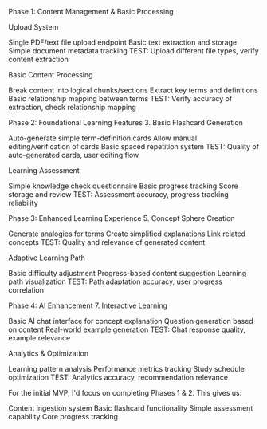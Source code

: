 Phase 1: Content Management & Basic Processing

Upload System

Single PDF/text file upload endpoint
Basic text extraction and storage
Simple document metadata tracking
TEST: Upload different file types, verify content extraction


Basic Content Processing

Break content into logical chunks/sections
Extract key terms and definitions
Basic relationship mapping between terms
TEST: Verify accuracy of extraction, check relationship mapping



Phase 2: Foundational Learning Features
3. Basic Flashcard Generation

Auto-generate simple term-definition cards
Allow manual editing/verification of cards
Basic spaced repetition system
TEST: Quality of auto-generated cards, user editing flow


Learning Assessment

Simple knowledge check questionnaire
Basic progress tracking
Score storage and review
TEST: Assessment accuracy, progress tracking reliability



Phase 3: Enhanced Learning Experience
5. Concept Sphere Creation

Generate analogies for terms
Create simplified explanations
Link related concepts
TEST: Quality and relevance of generated content


Adaptive Learning Path

Basic difficulty adjustment
Progress-based content suggestion
Learning path visualization
TEST: Path adaptation accuracy, user progress correlation



Phase 4: AI Enhancement
7. Interactive Learning

Basic AI chat interface for concept explanation
Question generation based on content
Real-world example generation
TEST: Chat response quality, example relevance


Analytics & Optimization

Learning pattern analysis
Performance metrics tracking
Study schedule optimization
TEST: Analytics accuracy, recommendation relevance



For the initial MVP, I'd focus on completing Phases 1 & 2. This gives us:

Content ingestion system
Basic flashcard functionality
Simple assessment capability
Core progress tracking